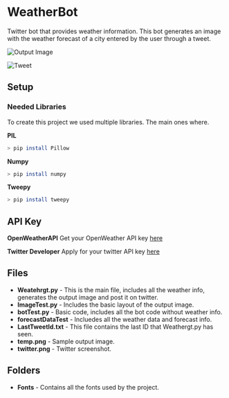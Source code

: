 # WeatherBot
Twitter bot that provides weather information. This bot generates an image with the weather forecast of a city entered by the user through a tweet.

![Output Image](https://josuedla.github.io/assets/images/project01/pic02.jpg)

![Tweet](https://josuedla.github.io/assets/images/project01/pic03.jpg)

## Setup

### Needed Libraries

To create this project we used multiple libraries. The main ones where.

**PIL**
```sh
> pip install Pillow
```

**Numpy**
```sh
> pip install numpy
```

**Tweepy**
```sh
> pip install tweepy
```

## API Key
**OpenWeatherAPI**
Get your OpenWeather API key [here](https://openweathermap.org/api)

**Twitter Developer**
Apply for your twitter API key [here](https://developer.twitter.com/en/apply-for-access)

## Files
- **Weatehrgt.py** - This is the main file, includes all the weather info, generates the output image and post it on twitter.
- **ImageTest.py** - Includes the basic layout of the output image.
- **botTest.py** - Basic code, includes all the bot code without weather info.
- **forecastDataTest** - Incluedes all the weather data and forecast info.
- **LastTweetId.txt** - This file contains the last ID that Weathergt.py has seen.
- **temp.png** - Sample output image.
- **twitter.png** - Twitter screenshot.

## Folders
- **Fonts** - Contains all the fonts used by the project.
